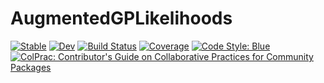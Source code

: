 # AugmentedGPLikelihoods

[![Stable](https://img.shields.io/badge/docs-stable-blue.svg)](https://theogf.github.io/AugmentedGPLikelihoods.jl/stable)
[![Dev](https://img.shields.io/badge/docs-dev-blue.svg)](https://theogf.github.io/AugmentedGPLikelihoods.jl/dev)
[![Build Status](https://github.com/theogf/AugmentedGPLikelihoods.jl/actions/workflows/CI.yml/badge.svg?branch=main)](https://github.com/theogf/AugmentedGPLikelihoods.jl/actions/workflows/CI.yml?query=branch%3Amain)
[![Coverage](https://codecov.io/gh/theogf/AugmentedGPLikelihoods.jl/branch/main/graph/badge.svg)](https://codecov.io/gh/theogf/AugmentedGPLikelihoods.jl)
[![Code Style: Blue](https://img.shields.io/badge/code%20style-blue-4495d1.svg)](https://github.com/invenia/BlueStyle)
[![ColPrac: Contributor's Guide on Collaborative Practices for Community Packages](https://img.shields.io/badge/ColPrac-Contributor's%20Guide-blueviolet)](https://github.com/SciML/ColPrac)
